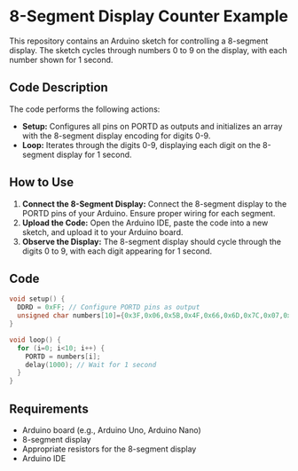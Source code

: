 # 8-Segment Display Counter Example

This repository contains an Arduino sketch for controlling a 8-segment display. The sketch cycles through numbers 0 to 9 on the display, with each number shown for 1 second.

## Code Description

The code performs the following actions:
- **Setup:** Configures all pins on PORTD as outputs and initializes an array with the 8-segment display encoding for digits 0-9.
- **Loop:** Iterates through the digits 0-9, displaying each digit on the 8-segment display for 1 second.

## How to Use

1. **Connect the 8-Segment Display:** Connect the 8-segment display to the PORTD pins of your Arduino. Ensure proper wiring for each segment.
2. **Upload the Code:** Open the Arduino IDE, paste the code into a new sketch, and upload it to your Arduino board.
3. **Observe the Display:** The 8-segment display should cycle through the digits 0 to 9, with each digit appearing for 1 second.

## Code

```cpp
void setup() {
  DDRD = 0xFF; // Configure PORTD pins as output
  unsigned char numbers[10]={0x3F,0x06,0x5B,0x4F,0x66,0x6D,0x7C,0x07,0x7F,0x6F}, i=0;
}

void loop() {
  for (i=0; i<10; i++) {
    PORTD = numbers[i];
    delay(1000); // Wait for 1 second
  }
}
```

## Requirements

- Arduino board (e.g., Arduino Uno, Arduino Nano)
- 8-segment display
- Appropriate resistors for the 8-segment display
- Arduino IDE
